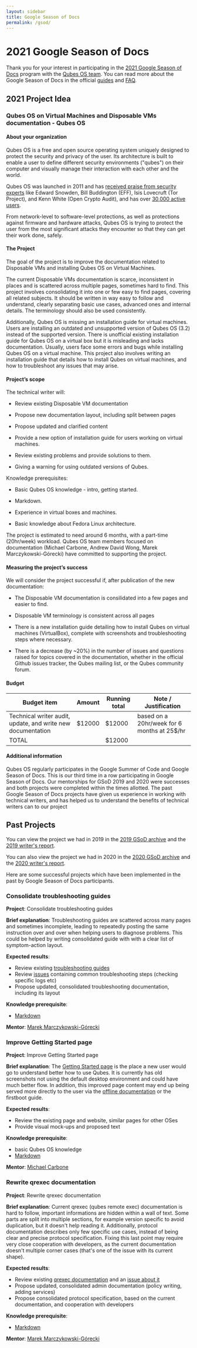 ```yaml
---
layout: sidebar
title: Google Season of Docs
permalink: /gsod/
---
```


# 2021 Google Season of Docs

Thank you for your interest in participating in the [2021 Google Season of Docs][gsod] program with the [Qubes OS team][team]. You can read more about the Google Season of Docs in the official [guides][gsod-doc] and [FAQ][gsod-faq].

## 2021 Project Idea 

### Qubes OS on Virtual Machines and Disposable VMs documentation - Qubes OS

#### About your organization

Qubes OS is a free and open source operating system uniquely designed to protect the security and privacy of the user. Its architecture is built to enable a user to define different security environments ("qubes") on their computer and visually manage their interaction with each other and the world.

Qubes OS was launched in 2011 and has [received praise from security experts](https://www.qubes-os.org/experts/) like Edward Snowden, Bill Buddington (EFF), Isis Lovecruft (Tor Project), and Kenn White (Open Crypto Audit), and has over [30,000 active users](https://www.qubes-os.org/statistics/).

From network-level to software-level protections, as well as protections against firmware and hardware attacks, Qubes OS is trying to protect the user from the most significant attacks they encounter so that they can get their work done, safely.

#### The Project

The goal of the project is to improve the documentation related to Disposable VMs and installing Qubes OS on Virtual Machines.

The current Disposable VMs documentation is scarce, inconsistent in places and is scattered across multiple pages, sometimes hard to find. This project involves consolidating it into one or few easy to find pages, covering all related subjects. It should be written in way easy to follow and understand, clearly separating basic use cases, advanced ones and internal details. The terminology should also be used consistently.

Additionally, Qubes OS is missing an installation guide for virtual machines. Users are installing an outdated and unsupported version of Qubes OS (3.2) instead of the supported version. There is unofficial existing installation guide for Qubes OS on a virtual box but it is misleading and lacks documentation. Usually, users face some errors and bugs while installing Qubes OS on a virtual machine. This project also involves writing an installation guide that details how to install Qubes on virtual machines, and how to troubleshoot any issues that may arise. 

#### Project’s scope

The technical writer will:

* Review existing Disposable VM documentation

* Propose new documentation layout, including split between pages

* Propose updated and clarified content

* Provide a new option of installation guide for users working on virtual machines. 

* Review existing problems and provide solutions to them. 

* Giving a warning for using outdated versions of Qubes.

Knowledge prerequisites:

* Basic Qubes OS knowledge - intro, getting started.

* Markdown.

* Experience in virtual boxes and machines.

* Basic knowledge about Fedora Linux architecture.

The project is estimated to need around 6 months, with a part-time (20hr/week) workload. Qubes OS team members focused on documentation (Michael Carbone, Andrew David Wong, Marek Marczykowski-Górecki) have committed to supporting the project.

#### Measuring the project’s success

We will consider the project successful if, after publication of the new documentation:

* The Disposable VM documentation is consilidated into a few pages and easier to find.

* Disposable VM terminology is consistent across all pages

* There is a new installation guide detailing how to install Qubes on virtual machines (VirtualBox), complete with screenshots and troubleshooting steps where necessary. 

* There is a decrease (by ~20%) in the number of issues and questions raised for topics covered in the documentation, whether in the official Github issues tracker, the Qubes mailing list, or the Qubes community forum.

#### Budget

| Budget item | Amount | Running total | Note / Justification |
|-|-|-|-|
| Technical writer audit, update, and write new documentation | $12000 | $12000 | based on a 20hr/week for 6 months at 25$/hr |
| TOTAL |  | $12000 |  |

#### Additional information 
Qubes OS regularly participates in the Google Summer of Code and Google Season of Docs. This is our third time in a row participating in Google Season of Docs. Our mentorships for GSoD 2019 and 2020 were successes and both projects were completed 
within the times allotted. The past Google Season of Docs projects have given us experience in working with technical writers, and has helped us to understand the benefits of technical writers can to our project

## Past Projects

You can view the project we had in 2019 in the [2019 GSoD archive][2019-qubes-gsod] and the [2019 writer's report][2019-qubes-report].

You can also view the project we had in 2020 in the [2020 GSoD archive][2020-qubes-gsod] and the [2020 writer's report][2020-qubes-report].

Here are some successful projects which have been implemented in the past by Google Season of Docs participants. 

### Consolidate troubleshooting guides

**Project**: Consolidate troubleshooting guides

**Brief explanation**: Troubleshooting guides are scattered across many pages and sometimes incomplete, leading to repeatedly posting the same instruction over and over when helping users to diagnose problems.
This could be helped by writing consolidated guide with with a clear list of symptom-action layout.

**Expected results**:

- Review existing [troubleshooting guides](/doc/#troubleshooting)
- Review [issues][doc-issues] containing common troubleshooting steps (checking specific logs etc)
- Propose updated, consolidated troubleshooting documentation, including its layout

**Knowledge prerequisite**:

- [Markdown][markdown]

**Mentor**: [Marek Marczykowski-Górecki][team]

### Improve Getting Started page

**Project**: Improve Getting Started page

**Brief explanation**: The [Getting Started page](https://www.qubes-os.org/getting-started/) is the place a new user would go to understand better how to use Qubes. It is currently has old screenshots not using the default desktop environment and could have much better flow. In addition, this improved page content may end up being served more directly to the user via the [offline documentation](https://github.com/QubesOS/qubes-issues/issues/1019) or the firstboot guide. 

**Expected results**: 

 - Review the existing page and website, similar pages for other OSes
 - Provide visual mock-ups and proposed text 

**Knowledge prerequisite**: 

- basic Qubes OS knowledge
- [Markdown][markdown]

**Mentor**: [Michael Carbone][team]

### Rewrite qrexec documentation

**Project**: Rewrite qrexec documentation

**Brief explanation**: Current qrexec (qubes remote exec) documentation is hard to follow, important informations are hidden within a wall of text.
Some parts are split into multiple sections, for example version specific to avoid duplication, but it doesn't help reading it.
Additionally, protocol documentation describes only few specific use cases, instead of being clear and precise protocol specification.
Fixing this last point may require very close cooperation with developers, as the current documentation doesn't multiple corner cases (that's one of the issue with its current shape).

**Expected results**:

- Review existing [qrexec documentation](https://www.qubes-os.org/doc/qrexec3/) and an [issue about it](https://github.com/QubesOS/qubes-issues/issues/1392)
- Propose updated, consolidated admin documentation (policy writing, adding services)
- Propose consolidated protocol specification, based on the current documentation, and cooperation with developers

**Knowledge prerequisite**:

- [Markdown][markdown]

**Mentor**: [Marek Marczykowski-Górecki][team]


[gsod]: https://developers.google.com/season-of-docs/
[team]: /team/
[gsod-doc]: https://developers.google.com/season-of-docs/docs/
[gsod-faq]: https://developers.google.com/season-of-docs/docs/faq
[gsod.md]: https://github.com/QubesOS/qubes-doc/blob/master/developer/general/gsod.md
[gsod-2020-thread]: https://groups.google.com/d/msgid/qubes-project/aac9b148-4081-ebd8-cb9d-9a9191033484%40qubes-os.org
[Documentation Guidelines]: /doc/doc-guidelines/
[Help, Support, and Mailing Lists]: /support/
[intro]: /intro/
[getting started]: /getting-started/
[markdown]: https://daringfireball.net/projects/markdown/
[doc-issues]: https://github.com/QubesOS/qubes-issues/issues?q=is%3Aopen+is%3Aissue+label%3A%22C%3A+doc%22
[2019-qubes-gsod]:  https://developers.google.com/season-of-docs/docs/2019/participants/project-qubes
[2019-qubes-report]: https://refre.ch/report-qubesos/
[2020-qubes-gsod]: https://developers.google.com/season-of-docs/docs/2020/participants/project-qubesos-c1e0
[2020-qubes-report]: https://gist.github.com/PROTechThor/bfe9b8b28295d88c438b6f6c754ae733
[existing installation guide]: https://www.youtube.com/watch?v=mATI8Lht0Js
[virtual box issue]: https://www.virtualbox.org/ticket/16771
